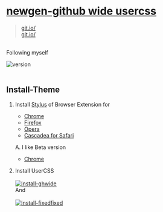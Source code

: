 # [newgen-github wide usercss]()
>[git.io/]()
<br>[git.io/]()

<br>Following myself

![version](https://img.shields.io/badge/version-3.x.x-blue)
<br><br>
## Install-Theme
1. Install [Stylus](https://add0n.com/stylus.html) of Browser Extension for
    - [Chrome](https://chrome.google.com/webstore/detail/stylus/clngdbkpkpeebahjckkjfobafhncgmne)
    - [Firefox](https://addons.mozilla.org/en-US/firefox/addon/styl-us/)
    - [Opera](https://addons.opera.com/en-US/extensions/details/stylus/)
    - [Cascadea for Safari](https://cascadea.app/)
    
    A. I like Beta version
    - [Chrome](https://chrome.google.com/webstore/detail/stylus-beta/apmmpaebfobifelkijhaljbmpcgbjbdo)
2. Install UserCSS
  <br><br>[![install-ghwide](https://img.shields.io/badge/install:ghwide--newgen-v3.x.x-green)](https://raw.githubusercontent.com/koumaza/github-wide-newgen/master/github-wide-newgen.user.css)
  <br>And
  <br><br>[![install-fixedfixed](https://img.shields.io/badge/install:fixed--header-v2.x.x-blue)](https://raw.githubusercontent.com/koumaza/github-wide-newgen/master/github-wide-newgen.user.css)
